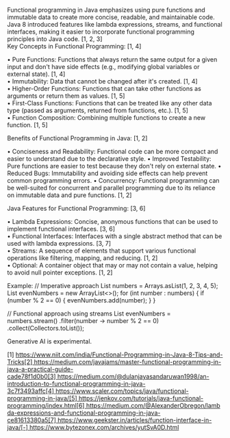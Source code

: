 Functional programming in Java emphasizes using pure functions and immutable data to create more concise, readable, and maintainable code. Java 8 introduced features like lambda expressions, streams, and functional interfaces, making it easier to incorporate functional programming principles into Java code. [1, 2, 3]  
Key Concepts in Functional Programming: [1, 4]  

• Pure Functions: Functions that always return the same output for a given input and don't have side effects (e.g., modifying global variables or external state). [1, 4]  
• Immutability: Data that cannot be changed after it's created. [1, 4]  
• Higher-Order Functions: Functions that can take other functions as arguments or return them as values. [1, 5]  
• First-Class Functions: Functions that can be treated like any other data type (passed as arguments, returned from functions, etc.). [1, 5]  
• Function Composition: Combining multiple functions to create a new function. [1, 5]  

Benefits of Functional Programming in Java: [1, 2]  

• Conciseness and Readability: Functional code can be more compact and easier to understand due to the declarative style. 
• Improved Testability: Pure functions are easier to test because they don't rely on external state. 
• Reduced Bugs: Immutability and avoiding side effects can help prevent common programming errors. 
• Concurrency: Functional programming can be well-suited for concurrent and parallel programming due to its reliance on immutable data and pure functions. [1, 2]  

Java Features for Functional Programming: [3, 6]  

• Lambda Expressions: Concise, anonymous functions that can be used to implement functional interfaces. [3, 6]  
• Functional Interfaces: Interfaces with a single abstract method that can be used with lambda expressions. [3, 7]  
• Streams: A sequence of elements that support various functional operations like filtering, mapping, and reducing. [1, 2]  
• Optional: A container object that may or may not contain a value, helping to avoid null pointer exceptions. [1, 2]  

Example: 
// Imperative approach
List<Integer> numbers = Arrays.asList(1, 2, 3, 4, 5);
List<Integer> evenNumbers = new ArrayList<>();
for (int number : numbers) {
    if (number % 2 == 0) {
        evenNumbers.add(number);
    }
}

// Functional approach using streams
List<Integer> evenNumbers = numbers.stream()
        .filter(number -> number % 2 == 0)
        .collect(Collectors.toList());

Generative AI is experimental.

[1] https://www.niit.com/india/Functional-Programming-in-Java-8-Tips-and-Tricks[2] https://medium.com/javajams/master-functional-programming-in-java-a-practical-guide-cade78f1d0b0[3] https://medium.com/@dulanjayasandaruwan1998/an-introduction-to-functional-programming-in-java-3c7f3493affc[4] https://www.scaler.com/topics/java/functional-programming-in-java/[5] https://jenkov.com/tutorials/java-functional-programming/index.html[6] https://medium.com/@AlexanderObregon/lambda-expressions-and-functional-programming-in-java-ce81613380a5[7] https://www.geekster.in/articles/function-interface-in-java/[-] https://www.bytezonex.com/archives/yutSvA0D.html

